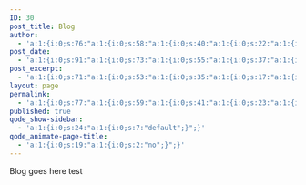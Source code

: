 ```yaml
---
ID: 30
post_title: Blog
author:
  - 'a:1:{i:0;s:76:"a:1:{i:0;s:58:"a:1:{i:0;s:40:"a:1:{i:0;s:22:"a:1:{i:0;s:5:"admin";}";}";}";}";}'
post_date:
  - 'a:1:{i:0;s:91:"a:1:{i:0;s:73:"a:1:{i:0;s:55:"a:1:{i:0;s:37:"a:1:{i:0;s:19:"2015-12-04 11:02:30";}";}";}";}";}'
post_excerpt:
  - 'a:1:{i:0;s:71:"a:1:{i:0;s:53:"a:1:{i:0;s:35:"a:1:{i:0;s:17:"a:1:{i:0;s:0:"";}";}";}";}";}'
layout: page
permalink:
  - 'a:1:{i:0;s:77:"a:1:{i:0;s:59:"a:1:{i:0;s:41:"a:1:{i:0;s:23:"a:1:{i:0;s:6:"/blog/";}";}";}";}";}'
published: true
qode_show-sidebar:
  - 'a:1:{i:0;s:24:"a:1:{i:0;s:7:"default";}";}'
qode_animate-page-title:
  - 'a:1:{i:0;s:19:"a:1:{i:0;s:2:"no";}";}'
---
```

Blog goes here test
